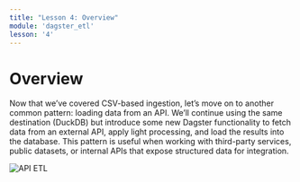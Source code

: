 ```yaml
---
title: "Lesson 4: Overview"
module: 'dagster_etl'
lesson: '4'
---
```


# Overview

Now that we’ve covered CSV-based ingestion, let’s move on to another common pattern: loading data from an API. We’ll continue using the same destination (DuckDB) but introduce some new Dagster functionality to fetch data from an external API, apply light processing, and load the results into the database. This pattern is useful when working with third-party services, public datasets, or internal APIs that expose structured data for integration.

![API ETL](/images/dagster-etl/lesson-4/api-etl.png)
